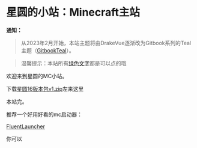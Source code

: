 # 星圆的小站：Minecraft主站

**通知：**

> 从2023年2月开始，本站主题将由DrakeVue逐渐改为Gitbook系列的Teal主题（[GitbookTeal](https://theme.typoraio.cn/theme/Gitbook/)）。

> 温馨提示：本站所有[绿色文字](.\index.html)都是可以点的哦

欢迎来到星圆的MC小站。

下载[星圆16版本包v1.zip](.\mc\星圆16版本包v1.zip)左来这里 

本站完。









































































推荐一个好用好看的mc启动器：

[FluentLauncher](https://apps.microsoft.com/store/detail/natsuriankofluentlauncher/9p4nqqxq942p?hl=zh-cn&gl=cn)

你可以

<script type="module" src="https://get.microsoft.com/badge/ms-store-badge.bundled.js"></script> <ms-store-badge 	productid="9P4NQQXQ942P" 	theme="auto" 	language="zh-cn" 	animation="on"> </ms-store-badge>

